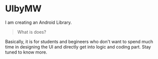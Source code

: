 # UIbyMW
I am creating an Android Library.
> What is does?

Basically, it is for students and begineers who don't want to spend much time in designing the UI and directly get into logic and coding part. 
Stay tuned to know more.
